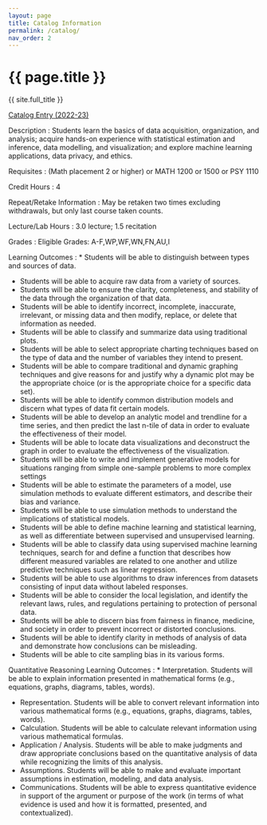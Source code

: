 ```yaml
---
layout: page
title: Catalog Information
permalink: /catalog/
nav_order: 2
---
```


# {{ page.title }}

{{ site.full_title }}

[Catalog Entry (2022-23)](https://www.catalogs.ohio.edu/preview_course_nopop.php?catoid=75&coid=423264)

Description
: Students learn the basics of data acquisition, organization, and analysis; acquire hands-on experience with statistical estimation and inference, data modelling, and visualization; and explore machine learning applications, data privacy, and ethics.

Requisites
: (Math placement 2 or higher) or MATH 1200 or 1500 or PSY 1110

Credit Hours 
: 4

<!-- <dt>OHIO BRICKS</dt>      :***** NOT UNTIL OT36 APPROVED-->
<!--<dt>General Education Code (students who entered prior to Fall 2021-22) :???-->

Repeat/Retake Information 
: May be retaken two times excluding withdrawals, but only last course taken counts.

Lecture/Lab Hours 
: 3.0 lecture; 1.5 recitation

Grades 
: Eligible Grades: A-F,WP,WF,WN,FN,AU,I
  
  <!--Course Transferability :OT36 course: <a href="">TMM0</a>PLANNED-->
  <!-- <dt>College Credit Plus :*****Level 1 DUNNO -->

Learning Outcomes
: * Students will be able to distinguish between types and sources of data.
  * Students will be able to acquire raw data from a variety of sources.
  * Students will be able to ensure the clarity, completeness, and stability of the data through the organization of that data.
  * Students will be able to identify incorrect, incomplete, inaccurate, irrelevant, or missing data and then modify, replace, or delete that information as needed.
  * Students will be able to classify and summarize data using traditional plots.
  * Students will be able to select appropriate charting techniques based on the type of data and the number of variables they intend to present.
  * Students will be able to compare traditional and dynamic graphing techniques and give reasons for and justify why a dynamic plot may be the appropriate choice (or is the appropriate choice for a specific data set).
  * Students will be able to identify common distribution models and discern what types of data fit certain models.
  * Students will be able to develop an analytic model and trendline for a time series, and then predict the last n-tile of data in order to evaluate the effectiveness of their model.
  * Students will be able to locate data visualizations and deconstruct the graph in order to evaluate the effectiveness of the visualization.
  * Students will be able to write and implement generative models for situations ranging from simple one-sample problems to more complex settings
  * Students will be able to estimate the parameters of a model, use simulation methods to evaluate different estimators, and describe their bias and variance.
  * Students will be able to use simulation methods to understand the implications of statistical models.
  * Students will be able to define machine learning and statistical learning, as well as differentiate between supervised and unsupervised learning. 
  * Students will be able to classify data using supervised machine learning techniques, search for and define a function that describes how different measured variables are related to one another and utilize predictive techniques such as linear regression.
  * Students will be able to use algorithms to draw inferences from datasets consisting of input data without labeled responses. 
  * Students will be able to consider the local legislation, and identify the relevant laws, rules, and regulations pertaining to protection of personal data.
  * Students will be able to discern bias from fairness in finance, medicine, and society in order to prevent incorrect or distorted conclusions.
  * Students will be able to identify clarity in methods of analysis of data and demonstrate how conclusions can be misleading.
  * Students will be able to cite sampling bias in its various forms.
      
Quantitative Reasoning Learning Outcomes
: * Interpretation. Students will be able to explain information presented in mathematical forms (e.g., equations, graphs, diagrams, tables, words).
  * Representation. Students will be able to convert relevant information into various mathematical forms (e.g., equations, graphs, diagrams, tables, words).
  * Calculation. Students will be able to calculate relevant information using various mathematical formulas.
  * Application / Analysis. Students will be able to make judgments and draw appropriate conclusions based on the quantitative analysis of data while recognizing the limits of this analysis.
  * Assumptions. Students will be able to make and evaluate important assumptions in estimation, modeling, and data analysis.
  * Communications. Students will be able to express quantitative evidence in support of the argument or purpose of the work (in terms of what evidence is used and how it is formatted, presented, and contextualized).	  
      
